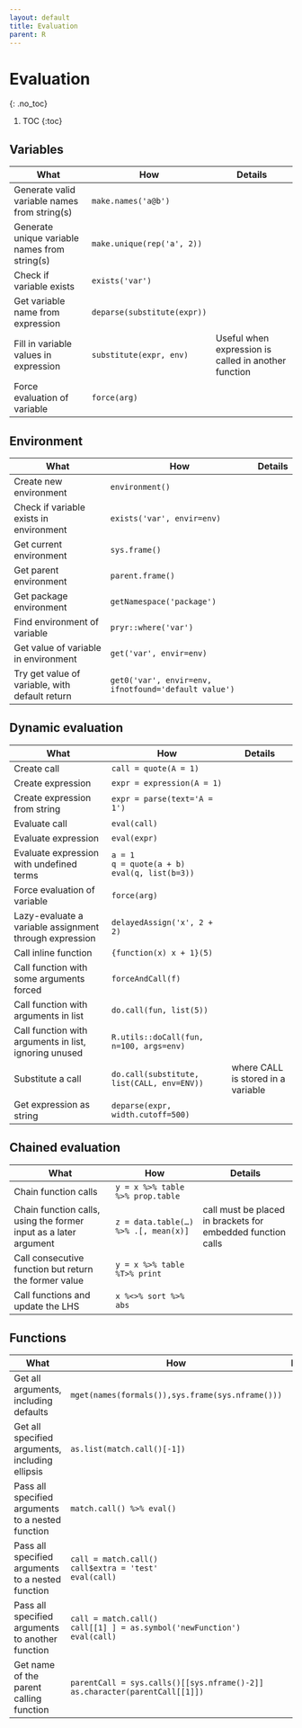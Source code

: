 ```yaml
---
layout: default
title: Evaluation
parent: R
---
```


# Evaluation
{: .no_toc}

1. TOC
{:toc}

## Variables

| What | How | Details |
|---|---|---|
| Generate valid variable names from string(s) | `make.names('a@b')` | |
| Generate unique variable names from string(s) | `make.unique(rep('a', 2))` | |
| Check if variable exists | `exists('var')` | |
| Get variable name from expression | `deparse(substitute(expr))` | |
| Fill in variable values in expression | `substitute(expr, env)` | Useful when expression is called in another function |
| Force evaluation of variable | `force(arg)` | |

## Environment

| What | How | Details |
|---|---|---|
| Create new environment | `environment()` | |
| Check if variable exists in environment | `exists('var', envir=env)` | |
| Get current environment | `sys.frame()` | |
| Get parent environment | `parent.frame()` | |
| Get package environment | `getNamespace('package')` | |
| Find environment of variable | `pryr::where('var')` | |
| Get value of variable in environment | `get('var', envir=env)` | |
| Try get value of variable, with default return | `get0('var', envir=env, ifnotfound='default value')` | |

## Dynamic evaluation

| What | How | Details |
|---|---|---|
| Create call | `call = quote(A = 1)` | |
| Create expression | `expr = expression(A = 1)` | |
| Create expression from string | `expr = parse(text='A = 1')` | |
| Evaluate call | `eval(call)` | |
| Evaluate expression | `eval(expr)` | |
| Evaluate expression with undefined terms | `a = 1`<br>`q = quote(a + b)`<br>`eval(q, list(b=3))` | |
| Force evaluation of variable | `force(arg)` | |
| Lazy-evaluate a variable assignment through expression | `delayedAssign('x', 2 + 2)` | |
| Call inline function | `{function(x) x + 1}(5)` | |
| Call function with some arguments forced | `forceAndCall(f)` | |
| Call function with arguments in list | `do.call(fun, list(5))` | |
| Call function with arguments in list, ignoring unused | `R.utils::doCall(fun, n=100, args=env)` | |
| Substitute a call | `do.call(substitute, list(CALL, env=ENV))` | where CALL is stored in a variable |
| Get expression as string | `deparse(expr, width.cutoff=500)` | |

## Chained evaluation

| What | How | Details |
|---|---|---|
| Chain function calls | `y = x %>% table %>% prop.table` | |
| Chain function calls, using the former input as a later argument | `z = data.table(…) %>% .[, mean(x)]` | call must be placed in brackets for embedded function calls |
| Call consecutive function  but return the former value | `y = x %>% table %T>% print` | |
| Call functions and update the LHS | `x %<>% sort %>% abs` | |

## Functions

| What | How | Details |
|---|---|---|
| Get all arguments, including defaults | `mget(names(formals()),sys.frame(sys.nframe()))` | |
| Get all specified arguments, including ellipsis | `as.list(match.call()[-1])` | |
| Pass all specified arguments to a nested function | `match.call() %>% eval()` | |
| Pass all specified arguments to a nested function | `call = match.call()`<br>`call$extra = 'test'`<br>`eval(call)` | |
| Pass all specified arguments to another function | `call = match.call()`<br>`call[[1] ] = as.symbol('newFunction')`<br>`eval(call)` | |
| Get name of the parent calling function | `parentCall = sys.calls()[[sys.nframe()-2]]`<br>`as.character(parentCall[[1]])` | |


